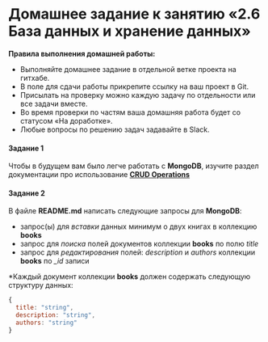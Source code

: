 # Домашнее задание к занятию «2.6 База данных и хранение данных»

**Правила выполнения домашней работы:** 
* Выполняйте домашнее задание в отдельной ветке проекта на гитхабе.
* В поле для сдачи работы прикрепите ссылку на ваш проект в Git.
* Присылать на проверку можно каждую задачу по отдельности или все задачи вместе. 
* Во время проверки по частям ваша домашняя работа будет со статусом «На доработке».
* Любые вопросы по решению задач задавайте в Slack.


#### Задание 1
Чтобы в будущем вам было легче работать с **MongoDB**, изучите раздел 
документации про использование [**CRUD Operations**](https://docs.mongodb.com/manual/crud/)

#### Задание 2
В файле **README.md** написать следующие запросы для **MongoDB**:
 - запрос(ы) для *вставки* данных минимум о двух книгах в коллекцию **books**
 - запрос для *поиска* полей документов коллекции **books** по полю *title*
 - запрос для *редактирования* полей: *description* и *authors* коллекции **books** по *_id* записи
 
*Каждый документ коллекции **books** должен содержать следующую структуру данных: 
```javascript
{
  title: "string",
  description: "string",
  authors: "string"
}
``` 
